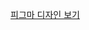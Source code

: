 [피그마 디자인 보기](https://www.figma.com/board/QQYMbNIBXeztbtIPtyT6JW/Python_Prac1104?node-id=0-1&t=i3HmGmfRgqpXRIC6-1)
